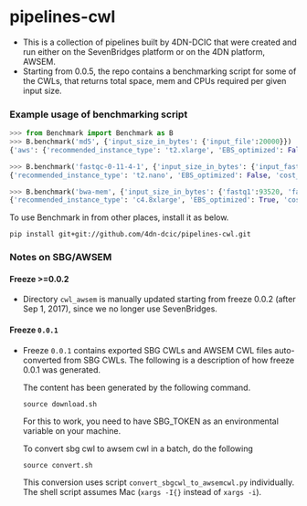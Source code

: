 # pipelines-cwl
* This is a collection of pipelines built by 4DN-DCIC that were created and run either on the SevenBridges platform or on the 4DN platform, AWSEM.
* Starting from 0.0.5, the repo contains a benchmarking script for some of the CWLs, that returns total space, mem and CPUs required per given input size.

### Example usage of benchmarking script
```python
>>> from Benchmark import Benchmark as B
>>> B.benchmark('md5', {'input_size_in_bytes': {'input_file':20000}})
{'aws': {'recommended_instance_type': 't2.xlarge', 'EBS_optimized': False, 'cost_in_usd': 0.188, 'EBS_optimization_surcharge': None, 'mem_in_gb': 16.0, 'cpu': 4}, 'total_size_in_GB': 14.855186462402344, 'total_mem_in_MB': 13142.84375, 'min_CPU': 4}

>>> B.benchmark('fastqc-0-11-4-1', {'input_size_in_bytes': {'input_fastq':20000},'threads': 2})
{'recommended_instance_type': 't2.nano', 'EBS_optimized': False, 'cost_in_usd': 0.006, 'EBS_optimization_surcharge': None, 'mem_in_gb': 0.5, 'cpu': 1}

>>> B.benchmark('bwa-mem', {'input_size_in_bytes': {'fastq1':93520, 'fastq2':97604, 'bwa_index':3364568}, 'nThreads': 4})
{'recommended_instance_type': 'c4.8xlarge', 'EBS_optimized': True, 'cost_in_usd': 1.591, 'EBS_optimization_surcharge': 0.0, 'mem_in_gb': 60.0, 'cpu': 36}
```

To use Benchmark in from other places, install it as below.
```
pip install git+git://github.com/4dn-dcic/pipelines-cwl.git
```


### Notes on SBG/AWSEM

#### Freeze >=0.0.2
* Directory `cwl_awsem` is manually updated starting from freeze 0.0.2 (after Sep 1, 2017), since we no longer use SevenBridges.

#### Freeze `0.0.1` 
* Freeze `0.0.1` contains exported SBG CWLs and AWSEM CWL files auto-converted from SBG CWLs. The following is a description of how freeze 0.0.1 was generated.

    The content has been generated by the following command.
    ```
    source download.sh 
    ```
    For this to work, you need to have SBG_TOKEN as an environmental variable on your machine.



    To convert sbg cwl to awsem cwl in a batch, do the following
    ```
    source convert.sh
    ```
    This conversion uses script `convert_sbgcwl_to_awsemcwl.py` individually.
    The shell script assumes Mac (`xargs -I{}` instead of `xargs -i`).


